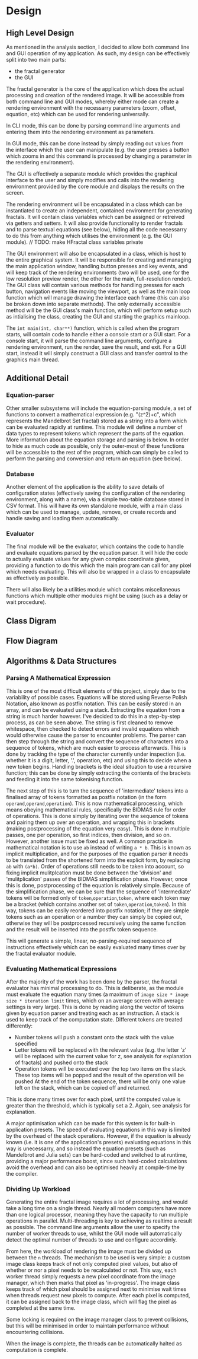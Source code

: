 # Design

## High Level Design

As mentioned in the analysis section, I decided to allow both command line and GUI operation of my application. As such, my design can be effectively split into two main parts:
* the fractal generator
* the GUI

The fractal generator is the core of the application which does the actual processing and creation of the rendered image. It will be accessible from both command line and GUI modes, whereby either mode can create a rendering environment with the necessarry parameters (zoom, offset, equation, etc) which can be used for rendering universally.

In CLI mode, this can be done by parsing command line arguments and entering them into the rendering environment as parameters.

In GUI mode, this can be done instead by simply reading out values from the interface which the user can manipulate (e.g. the user presses a button which zooms in and this command is processed by changing a parameter in the rendering environment).

The GUI is effectively a separate module which provides the graphical interface to the user and simply modifies and calls into the rendering environment provided by the core module and displays the results on the screen.


The rendering environment will be encapsulated in a class which can be instantiated to create an independent, contained environment for generating fractals. It will contain class variables which can be assigned or retreived via getters and setters. It will also provide functionality to render fractals and to parse textual equations (see below), hiding all the code necessarry to do this from anything which utilises the environment (e.g. the GUI module).
// TODO: make HFractal class variables private

The GUI environment will also be encapsulated in a class, which is host to the entire graphical system. It will be responsible for creating and managing the main application window, handling button presses and key events, and will keep track of the rendering environments (two will be used, one for the low resolution preview render, the other for the main, full-resolution render). The GUI class will contain various methods for handling presses for each button, navigation events like moving the viewport, as well as the main loop function which will manage drawing the interface each frame (this can also be broken down into separate methods). The only externally accessible method will be the GUI class's main function, which will perform setup such as intialising the class, creating the GUI and starting the graphics mainloop.

The `int main(int, char**)` function, which is called when the program starts, will contain code to handle either a console start or a GUI start. For a console start, it will parse the command line arguments, configure a rendering environment, run the render, save the result, and exit. For a GUI start, instead it will simply construct a GUI class and transfer control to the graphics main thread.

## Additional Detail

### Equation-parser
Other smaller subsystems will include the equation-parsing module, a set of functions to convert a mathematical expression (e.g. "(z^2)+c", which represents the Mandelbrot Set fractal) stored as a string into a form which can be evaluated rapidly at runtime. This module will define a number of data types to represent tokens which represent the parts of the equation. More information about the equation storage and parsing is below. In order to hide as much code as possible, only the outer-most of these functions will be accessible to the rest of the program, which can simply be called to perform the parsing and conversion and return an equation (see below).

### Database
Another element of the application is the ability to save details of configuration states (effectively saving the configuration of the rendering environment, along with a name), via a simple two-table database stored in CSV format. This will have its own standalone module, with a main class which can be used to manage, update, remove, or create records and handle saving and loading them automatically.

### Evaluator
The final module will be the evaluator, which contains the code to handle and evaluate equations parsed by the equation parser. It will hide the code to actually evaluate values for any given complex coordinate given, providing a function to do this which the main program can call for any pixel which needs evaluating. This will also be wrapped in a class to encapsulate as effectively as possible.

<bar></bar>

There will also likely be a utilities module which contains miscellaneous functions which multiple other modules might be using (such as a delay or wait procedure).

## Class Digram




## Flow Diagram

## Algorithms & Data Structures

### Parsing A Mathematical Expression
This is one of the most difficult elements of this project, simply due to the variability of possible cases. Equations will be stored using Reverse Polish Notation, also known as postfix notation. This can be easily stored in an array, and can be evaluated using a stack. Extracting the equation from a string is much harder however. I've decided to do this in a step-by-step process, as can be seen above. The string is first cleaned to remove whitespace, then checked to detect errors and invalid equations which would otherwise cause the parser to encounter problems. The parser can then step through the string and convert the sequence of characters into a sequence of tokens, which are much easier to process afterwards. This is done by tracking the type of the character currently under inspection (i.e. whether it is a digit, letter, '.', operation, etc) and using this to decide when a new token begins.
Handling brackets is the ideal situation to use a recursive function; this can be done by simply extracting the contents of the brackets and feeding it into the same tokenising function.

The next step of this is to turn the sequence of 'intermediate' tokens into a finalised array of tokens formatted as postfix notation (in the form `operand`,`operand`,`operation`). This is now mathematical processing, which means obeying mathematical rules, specifically the BIDMAS rule for order of operations. This is done simply by iterating over the sequence of tokens and pairing them up over an operation, and wrapping this in brackets (making postprocessing of the equation very easy). This is done in multiple passes, one per operation, so first indices, then division, and so on. However, another issue must be fixed as well. A common practice in mathematical notation is to use `ab` instead of writing `a * b`. This is known as implicit multiplication, and for the purposes of the equation parser it needs to be translated from the shortened form into the explicit form, by replacing `ab` with `(a*b)`. Order of operations still needs to be taken into account, so fixing implicit mulitplcation must be done between the 'division' and 'mulitplication' passes of the BIDMAS simplification phase.
However, once this is done, postprocessing of the equation is relatively simple. Because of the simplification phase, we can be sure that the sequence of 'intermediate' tokens will be formed only of `token`,`operation`,`token`, where each token may be a bracket (which contains another set of `token`,`operation`,`token`). In this way, tokens can be easily reordered into postfix notation; if they are simple tokens such as an operation or a number they can simply be copied out, otherwise they will be postprocessed recursively using the same function and the result will be inserted into the postfix token sequence.

This will generate a simple, linear, no-parsing-required sequence of instructions effectively which can be easily evaluated many times over by the fractal evaluator module.

### Evaluating Mathematical Expressions
After the majority of the work has been done by the parser, the fractal evaluator has minimal processing to do. This is deliberate, as the module must evaluate the equation many times (a maximum of `image size * image size * iteration limit` times, which on an average screen with average settings is very large). This is done by reading along the vector of tokens given by equation parser and treating each as an instruction. A stack is used to keep track of the computation state. Different tokens are treated differently:
* Number tokens will push a constant onto the stack with the value specified
* Letter tokens will be replaced with the relevant value (e.g. the letter 'z' will be replaced with the current value for z, see analysis for explanation of fractals) and pushed onto the stack
* Operation tokens will be executed over the top two items on the stack. These top items will be popped and the result of the operation will be pushed
At the end of the token sequence, there will be only one value left on the stack, which can be copied off and returned.

This is done many times over for each pixel, until the computed value is greater than the threshold, which is typically set a 2. Again, see analysis for explanation.

A major optimisation which can be made for this system is for built-in application presets. The speed of evaluating equations in this way is limited by the overhead of the stack operations. However, if the equation is already known (i.e. it is one of the application's presets) evaluating equations in this way is unecessarry, and so instead the equation presets (such as Mandelbrot and Julia sets) can be hard-coded and switched to at runtime, providing a major performance boost, since such hard-coded calculations avoid the overhead and can also be optimised heavily at compile-time by the compiler.

### Dividing Up Workload
Generating the entire fractal image requires a lot of processing, and would take a long time on a single thread. Nearly all modern computers have more than one logical processor, meaning they have the capacity to run multiple operations in parallel.
Multi-threading is key to achieving as realtime a result as possible. The command line arguments allow the user to specify the number of worker threads to use, whilst the GUI mode will automatically detect the optimal number of threads to use and configure accordinly.

From here, the workload of rendering the image must be divided up between the `n` threads. The mechanism to be used is very simple: a custom image class keeps track of not only computed pixel values, but also of whether or nor a pixel needs to be recalculated or not. This way, each worker thread simply requests a new pixel coordinate from the image manager, which then marks that pixel as 'in-progress'. The image class keeps track of which pixel should be assigned next to minimise wait times when threads request new pixels to compute. After each pixel is computed, it can be assigned back to the image class, which will flag the pixel as completed at the same time.

Some locking is required on the image manager class to prevent collisions, but this will be minimised in order to maintain performance without encountering collisions.

When the image is complete, the threads can be automatically halted as computation is complete.